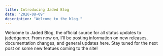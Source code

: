 ```yaml
---
title: Introducing Jaded Blog
date: "2020-08-09"
description: "Welcome to the blog."
---
```


Welcome to Jaded Blog, the official source for all status updates to jadedgamer. From now on, I'll be posting information on new releases, documentation changes, and general updates here. Stay tuned for the next post on some new featues coming to the site!
